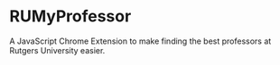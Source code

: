 # RUMyProfessor
A JavaScript Chrome Extension to make finding the best professors at Rutgers University easier.
